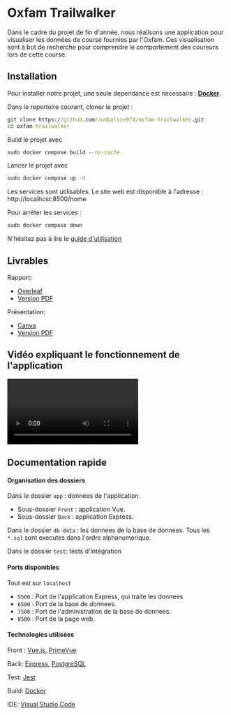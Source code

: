 # Oxfam Trailwalker

Dans le cadre du projet de fin d'année, nous réalisons une application pour visualiser les données de course fournies par l'Oxfam.
Ces visualisation sont à but de recherche pour comprendre le comportement des coureurs lors de cette course.

## Installation

Pour installer notre projet, une seule dependance est necessaire : **[Docker](https://docs.docker.com/desktop/)**.

Dans le repertoire courant, cloner le projet :
```cmd
git clone https://github.com/zumbalove974/oxfam-trailwalker.git
cd oxfam-trailwalker
```

Build le projet avec
```cmd
sudo docker compose build --no-cache
```


Lancer le projet avec 
```cmd
sudo docker compose up -d
```

Les services sont utilisables.
Le site web est disponible à l'adresse : http://localhost:8500/home

Pour arrêter les services : 
```cmd
sudo docker compose down
```

N'hésitez pas à lire le [guide d'utilisation](./Guide_Utilisation.md)

## Livrables

Rapport: 
- [Overleaf](https://www.overleaf.com/3983765366srgnhqdfqvdh)
- [Version PDF](./rapport/Rapport.pdf)

Présentation: 
- [Canva](https://www.canva.com/design/DAFhRy5EKeI/3IweNNkSO9Ci0i29ZuVX1A/edit?utm_content=DAFhRy5EKeI&utm_campaign=designshare&utm_medium=link2&utm_source=sharebutton)
- [Version PDF](https://github.com/zumbalove974/oxfam-trailwalker/blob/main/rapport/Presentation.pdf)

## Vidéo expliquant le fonctionnement de l'application
![](./oxfam-trailwalker-demo.mp4)

## Documentation rapide

#### Organisation des dossiers

Dans le dossier `app` : donnees de l'application.
- Sous-dossier `Front` : application Vue.
- Sous-dossier `Back` : application Express.

Dans le dossier `db-data` : les donnees de la base de donnees. Tous les `*.sql` sont executes dans l'ordre alphanumerique.

Dans le dossier `test`: tests d'intégration

#### Ports disponibles

Tout est sur `localhost`

- `5500` : Port de l'application Express, qui traite les donnees
- `6500` : Port de la base de donnees.
- `7500` : Port de l'administration de la base de donnees.
- `8500` : Port de la page web.



#### Technologies utilisées

Front : [Vue.js](https://vuejs.org/), [PrimeVue](https://primevue.org/)

Back: [Express](https://expressjs.com/), [PostgreSQL](https://www.postgresql.org/)

Test: [Jest](https://jestjs.io/)

Build: [Docker](https://www.docker.com/)

IDE: [Visual Studio Code](https://code.visualstudio.com/)

